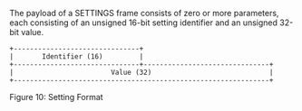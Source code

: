 The payload of a SETTINGS frame consists of zero or more parameters, each consisting of an unsigned 16-bit setting identifier and an unsigned 32-bit value.

	+-------------------------------+
	|       Identifier (16)         |
	+-------------------------------+-------------------------------+
	|                        Value (32)                             |
	+---------------------------------------------------------------+
Figure 10: Setting Format

